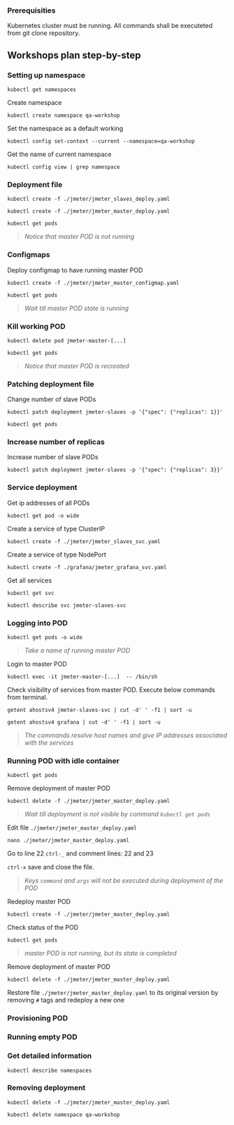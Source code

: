 ### Prerequisities

Kubernetes cluster must be running. All commands shall be executeted from git clone repository.

## Workshops plan step-by-step

### Setting up namespace
```
kubectl get namespaces
```
Create namespace
```
kubectl create namespace qa-workshop
```
Set the namespace as a default working
```
kubectl config set-context --current --namespace=qa-workshop
```
Get the name of current namespace
```
kubectl config view | grep namespace
```
### Deployment file
```
kubectl create -f ./jmeter/jmeter_slaves_deploy.yaml
```
```
kubectl create -f ./jmeter/jmeter_master_deploy.yaml
```
```
kubectl get pods
```
> *Notice that master POD is not running* 
### Configmaps
Deploy configmap to have running master POD
```
kubectl create -f ./jmeter/jmeter_master_configmap.yaml
```
```
kubectl get pods
```
> *Wait till master POD state is running* 

### Kill working POD
```
kubectl delete pod jmeter-master-[...]
```
```
kubectl get pods
```
> *Notice that master POD is recreated* 

### Patching deployment file
Change number of slave PODs
```
kubectl patch deployment jmeter-slaves -p '{"spec": {"replicas": 1}}'
```
```
kubectl get pods
```

### Increase number of replicas
Increase number of slave PODs
```
kubectl patch deployment jmeter-slaves -p '{"spec": {"replicas": 3}}'
```

### Service deployment
Get ip addresses of all PODs
```
kubectl get pod -o wide
```
Create a service of type ClusterIP
```
kubectl create -f ./jmeter/jmeter_slaves_svc.yaml
```
Create a service of type NodePort
```
kubectl create -f ./grafana/jmeter_grafana_svc.yaml
```
Get all services
```
kubectl get svc
```
```
kubectl describe svc jmeter-slaves-svc
```

### Logging into POD
```
kubectl get pods -o wide
```
> *Take a name of running master POD* 

Login to master POD
```
kubectl exec -it jmeter-master-[...]  -- /bin/sh
```
Check visibility of services from master POD. Execute below commands
from terminal.
```
getent ahostsv4 jmeter-slaves-svc | cut -d' ' -f1 | sort -u 
```
```
getent ahostsv4 grafana | cut -d' ' -f1 | sort -u 
```
> *The commands resolve host names and give IP addresses associated with the services* 

### Running POD with idle container
```
kubectl get pods
```
Remove deployment of master POD
```
kubectl delete -f ./jmeter/jmeter_master_deploy.yaml
```
> *Wait till deployment is not visible by command `kubectl get pods`*

Edit file `./jmeter/jmeter_master_deploy.yaml`
```
nano ./jmeter/jmeter_master_deploy.yaml
```
Go to line 22 `ctrl-_` and comment lines: 22 and 23

`ctrl-x` save and close the file.
> *Keys `command` and `args` will not be executed during deployment of the POD*

Redeploy master POD
```
kubectl create -f ./jmeter/jmeter_master_deploy.yaml
```
Check status of the POD
```
kubectl get pods
```
> *master POD is not running, but its state is completed*

Remove deployment of master POD
```
kubectl delete -f ./jmeter/jmeter_master_deploy.yaml
```
Restore file `./jmeter/jmeter_master_deploy.yaml` to its original version by removing `#` tags and redeploy a new one

### Provisioning POD

### Running empty POD

### Get detailed information
```
kubectl describe namespaces
```

### Removing deployment
```
kubectl delete -f ./jmeter/jmeter_master_deploy.yaml
```
```
kubectl delete namespace qa-workshop
```

